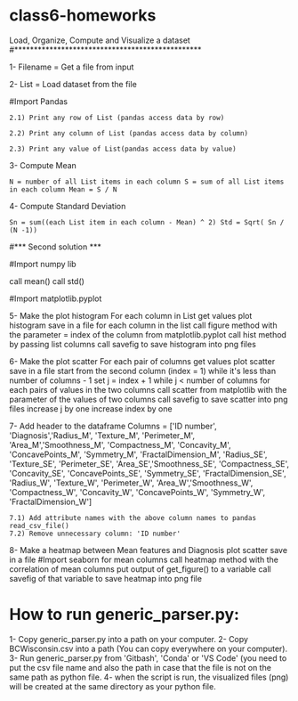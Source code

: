# class6-homeworks

Load, Organize, Compute and Visualize a dataset
#************************************************

1- Filename = Get a file from input

2- List = Load dataset from the file

#Import Pandas

	2.1) Print any row of List (pandas access data by row)

	2.2) Print any column of List (pandas access data by column)

	2.3) Print any value of List(pandas access data by value)

3- Compute Mean

	N = number of all List items in each column S = sum of all List items in each column Mean = S / N

4- Compute Standard Deviation

	Sn = sum((each List item in each column - Mean) ^ 2) Std = Sqrt( Sn / (N -1)) 

#*** Second solution ***
 
#Import numpy lib

call mean() 
call std() 
 
#Import matplotlib.pyplot

5- Make the plot histogram For each column in List get values plot histogram save in a file
	 for each column in the list
		call figure method with the parameter = index of the column from matplotlib.pyplot
		call hist method by passing list columns
		call savefig to save histogram into png files

6- Make the plot scatter For each pair of columns get values plot scatter save in a file
	start from the second column (index = 1)
	while it's less than number of columns - 1 
		set j = index + 1
		while j < number of columns
			for each pairs of values in the two columns
				call scatter from matplotlib with the parameter of the values of two columns
			call savefig to save scatter into png files
			increase j by one
		increase index by one

7- Add header to the dataframe Columns = ['ID number', 'Diagnosis','Radius_M', 'Texture_M', 'Perimeter_M', 'Area_M','Smoothness_M', 'Compactness_M', 'Concavity_M', 'ConcavePoints_M', 'Symmetry_M', 'FractalDimension_M',
					  'Radius_SE', 'Texture_SE', 'Perimeter_SE', 'Area_SE','Smoothness_SE', 'Compactness_SE', 'Concavity_SE', 'ConcavePoints_SE', 'Symmetry_SE', 'FractalDimension_SE',
					  'Radius_W', 'Texture_W', 'Perimeter_W', 'Area_W','Smoothness_W', 'Compactness_W', 'Concavity_W', 'ConcavePoints_W', 'Symmetry_W', 'FractalDimension_W']

	7.1) Add attribute names with the above column names to pandas read_csv_file()
	7.2) Remove unnecessary column: 'ID number' 

8- Make a heatmap between Mean features and Diagnosis plot scatter save in a file
#Import seaborn
         for mean columns
                call heatmap method with the correlation of mean columns
		put output of get_figure() to a variable
                call savefig of that variable to save heatmap into png file



# How to run generic_parser.py:

1- Copy generic_parser.py into a path on your computer.
2- Copy BCWisconsin.csv into a path (You can copy everywhere on your computer).
3- Run generic_parser.py from 'Gitbash', 'Conda' or 'VS Code' (you need to put the csv file name and also the path in case that the file is not on the same path as python file.
4- when the script is run, the visualized files (png) will be created at the same directory as your python file.
